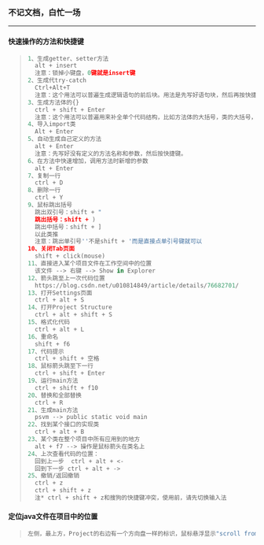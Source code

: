 ### 不记文档，白忙一场

------

#### 快速操作的方法和快捷键

> ```python
> 1、生成getter、setter方法
> 	alt + insert 
> 	注意：锁掉小键盘，0键就是insert键
> 2、生成代try-catch
> 	Ctrl+Alt+T
> 	注意：这个用法可以普遍生成逻辑语句的前后块。用法是先写好语句块，然后再按快捷键，逻辑语句就会自动	包括代码块
> 3、生成方法体的{}
> 	ctrl + shift + Enter
> 	注意：这个用法可以普遍用来补全单个代码结构，比如方法体的大括号，类的大括号，代码句的分号。
> 4、导入import类
> 	Alt + Enter
> 5、自动生成自己定义的方法
> 	alt + Enter
> 	注意：先写好没有定义的方法名称和参数，然后按快捷键。
> 6、在方法中快速增加，调用方法时新增的参数
> 	alt + Enter
> 7、复制一行
> 	ctrl + D
> 8、删除一行
> 	ctrl + Y
> 9、鼠标跳出括号
> 	跳出双引号：shift + "
> 	跳出括号：shift + )
> 	跳出中括号：shift + ]
> 	以此类推
> 	注意：跳出单引号''不是shift + '而是直接点单引号键就可以
> 10、关闭Tab页面
> 	shift + click(mouse)
> 11、直接进入某个项目文件在工作空间中的位置
> 	该文件 --> 右键 --> Show in Explorer
> 12、箭头跳至上一次代码位置
> 	https://blog.csdn.net/u010814849/article/details/76682701/	
> 13、打开Settings页面
> 	ctrl + alt + S
> 14、打开Project Structure
> 	ctrl + alt + shift + S
> 15、格式化代码
> 	ctrl + alt + L
> 16、重命名
> 	shift + f6
> 17、代码提示
> 	ctrl + shift + 空格
> 18、鼠标箭头跳至下一行
> 	ctrl + shift + Enter
> 19、运行main方法
> 	ctrl + shift + f10
> 20、替换和全部替换
> 	ctrl + R
> 21、生成main方法
> 	psvm --> public static void main
> 22、找到某个接口的实现类
> 	ctrl + alt + B
> 23、某个类在整个项目中所有应用到的地方
> 	alt + f7 --> 操作是鼠标箭头在类名上
> 24、上次查看代码的位置：
> 	回到上一步  ctrl + alt + <-
> 	回到下一步 ctrl + alt + ->
> 25、撤销/返回撤销
> 	ctrl + z
> 	ctrl + shift + z
> 	注* ctrl + shift + z和搜狗的快捷键冲突，使用前，请先切换输入法
> ```

#### 定位java文件在项目中的位置

> ```python
> 左侧，最上方，Project的右边有一个方向盘一样的标识，鼠标悬浮显示"scroll from sources"
> ```
>









